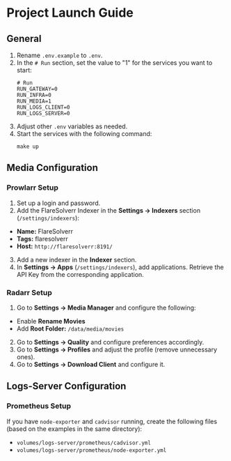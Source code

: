 # Project Launch Guide

## General
1. Rename `.env.example` to `.env`.
2. In the `# Run` section, set the value to "1" for the services you want to start:
   ```env
   # Run  
   RUN_GATEWAY=0  
   RUN_INFRA=0  
   RUN_MEDIA=1  
   RUN_LOGS_CLIENT=0  
   RUN_LOGS_SERVER=0  
   ```  
3. Adjust other `.env` variables as needed.
4. Start the services with the following command:
   ```shell
   make up
   ```

## Media Configuration

### Prowlarr Setup
1. Set up a login and password.
2. Add the FlareSolverr Indexer in the **Settings -> Indexers** section (`/settings/indexers`):
  - **Name:** FlareSolverr
  - **Tags:** flaresolverr
  - **Host:** `http://flaresolverr:8191/`
3. Add a new indexer in the **Indexer** section.
4. In **Settings -> Apps** (`/settings/indexers`), add applications. Retrieve the API Key from the corresponding application.

### Radarr Setup
1. Go to **Settings -> Media Manager** and configure the following:
  - Enable **Rename Movies**
  - Add **Root Folder:** `/data/media/movies`
2. Go to **Settings -> Quality** and configure preferences accordingly.
3. Go to **Settings -> Profiles** and adjust the profile (remove unnecessary ones).
4. Go to **Settings -> Download Client** and configure it.

## Logs-Server Configuration

### Prometheus Setup
If you have `node-exporter` and `cadvisor` running, create the following files (based on the examples in the same directory):
- `volumes/logs-server/prometheus/cadvisor.yml`
- `volumes/logs-server/prometheus/node-exporter.yml`  

